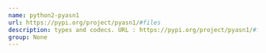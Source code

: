 ```yaml
---
name: python2-pyasn1
url: https://pypi.org/project/pyasn1/#files
description: types and codecs. URL : https://pypi.org/project/pyasn1/#files Groups : None
group: None
---
```

